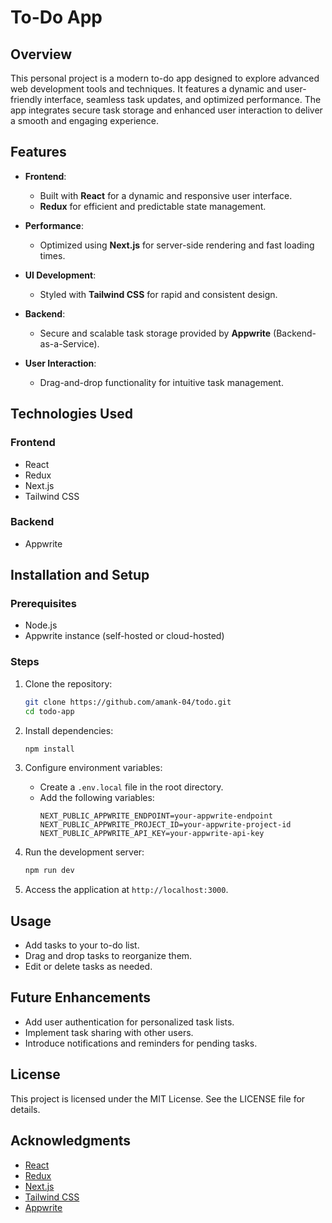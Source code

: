 # To-Do App

## Overview
This personal project is a modern to-do app designed to explore advanced web development tools and techniques. It features a dynamic and user-friendly interface, seamless task updates, and optimized performance. The app integrates secure task storage and enhanced user interaction to deliver a smooth and engaging experience.

## Features
- **Frontend**:
  - Built with **React** for a dynamic and responsive user interface.
  - **Redux** for efficient and predictable state management.

- **Performance**:
  - Optimized using **Next.js** for server-side rendering and fast loading times.

- **UI Development**:
  - Styled with **Tailwind CSS** for rapid and consistent design.

- **Backend**:
  - Secure and scalable task storage provided by **Appwrite** (Backend-as-a-Service).

- **User Interaction**:
  - Drag-and-drop functionality for intuitive task management.

## Technologies Used
### Frontend
- React
- Redux
- Next.js
- Tailwind CSS

### Backend
- Appwrite

## Installation and Setup
### Prerequisites
- Node.js
- Appwrite instance (self-hosted or cloud-hosted)

### Steps
1. Clone the repository:
   ```bash
   git clone https://github.com/amank-04/todo.git
   cd todo-app
   ```

2. Install dependencies:
   ```bash
   npm install
   ```

3. Configure environment variables:
   - Create a `.env.local` file in the root directory.
   - Add the following variables:
     ```env
     NEXT_PUBLIC_APPWRITE_ENDPOINT=your-appwrite-endpoint
     NEXT_PUBLIC_APPWRITE_PROJECT_ID=your-appwrite-project-id
     NEXT_PUBLIC_APPWRITE_API_KEY=your-appwrite-api-key
     ```

4. Run the development server:
   ```bash
   npm run dev
   ```

5. Access the application at `http://localhost:3000`.

## Usage
- Add tasks to your to-do list.
- Drag and drop tasks to reorganize them.
- Edit or delete tasks as needed.

## Future Enhancements
- Add user authentication for personalized task lists.
- Implement task sharing with other users.
- Introduce notifications and reminders for pending tasks.

## License
This project is licensed under the MIT License. See the LICENSE file for details.

## Acknowledgments
- [React](https://reactjs.org/)
- [Redux](https://redux.js.org/)
- [Next.js](https://nextjs.org/)
- [Tailwind CSS](https://tailwindcss.com/)
- [Appwrite](https://appwrite.io/)

